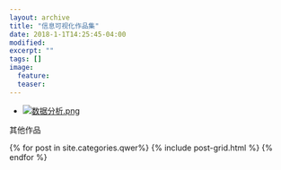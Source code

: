 ```yaml
---
layout: archive
title: "信息可视化作品集"
date: 2018-1-1T14:25:45-04:00
modified:
excerpt: ""
tags: []
image: 
  feature: 
  teaser:
---
```


- <a href="https://public.tableau.com/profile/qiu2775#!/vizhome/2018-01-05-/3?publish=yes" target="_blank">![数据分析.png](https://qiurulin.github.io/images/数据分析.jpg)</a>



其他作品
<div class="tiles">
{% for post in site.categories.qwer%}
  {% include post-grid.html %}
{% endfor %}
</div>